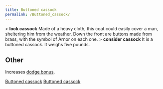 ```yaml
---
title: Buttoned cassock
permalink: /Buttoned_cassock/
---
```


\> **look cassock**
Made of a heavy cloth, this coat could easily cover a man, sheltering
him
from the weather. Down the front are buttons made from brass, with the
symbol of Arnor on each one.
\> **consider cassock**
It is a buttoned cassock.
It weighs five pounds.

## Other

Increases [dodge bonus](dodge_bonus "wikilink").

[Buttoned cassock](Category:_Cloth_equipment "wikilink") [Buttoned
cassock](Category:_Cloaks "wikilink")